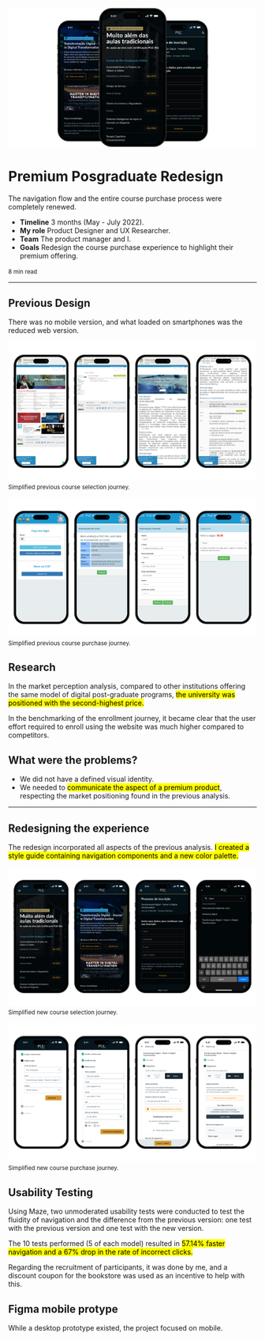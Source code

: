 ![](assets/images/case-1/intro.png)

# Premium Posgraduate Redesign
The navigation flow and the entire course purchase process were completely renewed.

- **Timeline** 3 months (May - July 2022).
- **My role** Product Designer and UX Researcher.
- **Team** The product manager and I.
- **Goals** Redesign the course purchase experience to highlight their premium offering.

<small>8 min read</small>

---

## Previous Design
There was no mobile version, and what loaded on smartphones was the reduced web version.

![](assets/images/case-1/old-screens-1.png)
<small>Simplified previous course selection journey.</small>

![](assets/images/case-1/old-screens-2.png)
<small>Simplified previous course purchase journey.</small>

## Research
In the market perception analysis, compared to other institutions offering the same model of digital post-graduate programs, <mark>the university was positioned with the second-highest price.</mark>

In the benchmarking of the enrollment journey, it became clear that the user effort required to enroll using the website was much higher compared to competitors.

## What were the problems?
- We did not have a defined visual identity.
- We needed to <mark>communicate the aspect of a premium product</mark>, respecting the market positioning found in the previous analysis.

---

## Redesigning the experience
The redesign incorporated all aspects of the previous analysis. <mark>I created a style guide containing navigation components and a new color palette.</mark>

![](assets/images/case-1/new-screens-1.png)
<small>Simplified new course selection journey.</small>

![](assets/images/case-1/new-screens-2.png)
<small>Simplified new course purchase journey.</small>

## Usability Testing
Using Maze, two unmoderated usability tests were conducted to test the fluidity of navigation and the difference from the previous version: one test with the previous version and one test with the new version. 

The 10 tests performed (5 of each model) resulted in <mark>57.14% faster navigation and a 67% drop in the rate of incorrect clicks.</mark>

Regarding the recruitment of participants, it was done by me, and a discount coupon for the bookstore was used as an incentive to help with this.

## Figma mobile protype
While a desktop prototype existed, the project focused on mobile.
